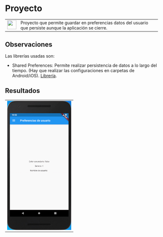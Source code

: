 # Proyecto

<table border="0">
    <tr>
        <td><img src="https://media-exp1.licdn.com/dms/image/C4E0BAQHvLVhwV-YgGA/company-logo_200_200/0?e=2159024400&v=beta&t=GW4TEt4KUUpG_U7cVuCLIwFfw_ge5DrBmYczuciU844" width="30" height="30"></td>
        <td>Proyecto que permite guardar en preferencias datos del usuario que persiste aunque la aplicación se cierre.</td>
    </tr>
</table>

## Observaciones

Las librerías usadas son:

* Shared Preferences: Permite realizar persistencia de datos a lo largo del tiempo. (Hay que realizar las configuraciones en carpetas de Android/iOS). [Librería](https://pub.dev/packages/shared_preferences).


## Resultados

<table border="0">
    <tr>
        <td><img src="./resources/preferencias.gif" width="211" height="427"></td>
    </tr>
</table>